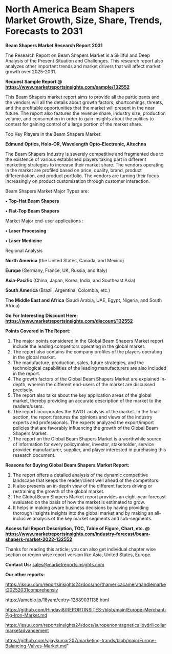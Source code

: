 # North America Beam Shapers Market Growth, Size, Share, Trends, Forecasts to 2031

<strong>Beam Shapers Market Research Report 2031</strong>

The Research Report on Beam Shapers Market is a Skillful and Deep Analysis of the Present Situation and Challenges. This research report also analyzes other important trends and market drivers that will affect market growth over 2025-2031.

<strong>Request Sample Report @ <a href=https://www.marketreportsinsights.com/sample/132552>https://www.marketreportsinsights.com/sample/132552</a></strong>

This Beam Shapers market report aims to provide all the participants and the vendors will all the details about growth factors, shortcomings, threats, and the profitable opportunities that the market will present in the near future. The report also features the revenue share, industry size, production volume, and consumption in order to gain insights about the politics to contest for gaining control of a large portion of the market share.

Top Key Players in the Beam Shapers Market:

<strong>Edmund Optics, Holo-OR, Wavelength Opto-Electronic, Altechna</strong>

The Beam Shapers Industry is severely competitive and fragmented due to the existence of various established players taking part in different marketing strategies to increase their market share. The vendors operating in the market are profiled based on price, quality, brand, product differentiation, and product portfolio. The vendors are turning their focus increasingly on product customization through customer interaction.

Beam Shapers Market Major Types are:

<strong>• Top-Hat Beam Shapers

• Flat-Top Beam Shapers</strong>

Market Major end-user applications :

<strong>• Laser Processing

• Laser Medicine</strong>

Regional Analysis

</u><strong><b>North America</b></strong> (the United States, Canada, and Mexico)

<strong><b>Europe </b></strong>(Germany, France, UK, Russia, and Italy)

<strong><b>Asia-Pacific</b></strong> (China, Japan, Korea, India, and Southeast Asia)

<strong><b>South America</b></strong> (Brazil, Argentina, Colombia, etc.)

<strong><b>The Middle East and Africa</b></strong> (Saudi Arabia, UAE, Egypt, Nigeria, and South Africa)

<strong>Go For Interesting Discount Here: <a href=https://www.marketreportsinsights.com/discount/132552>https://www.marketreportsinsights.com/discount/132552</a></strong>

<strong>Points Covered in The Report:</strong>
<ol>
  <li>The major points considered in the Global Beam Shapers Market report include the leading competitors operating in the global market.</li>
  <li>The report also contains the company profiles of the players operating in the global market.</li>
  <li>The manufacture, production, sales, future strategies, and the technological capabilities of the leading manufacturers are also included in the report.</li>
  <li>The growth factors of the Global Beam Shapers Market are explained in-depth, wherein the different end-users of the market are discussed precisely.</li>
  <li>The report also talks about the key application areas of the global market, thereby providing an accurate description of the market to the readers/users.</li>
  <li>The report incorporates the SWOT analysis of the market. In the final section, the report features the opinions and views of the industry experts and professionals. The experts analyzed the export/import policies that are favorably influencing the growth of the Global Beam Shapers Market.</li>
  <li>The report on the Global Beam Shapers Market is a worthwhile source of information for every policymaker, investor, stakeholder, service provider, manufacturer, supplier, and player interested in purchasing this research document.</li>
</ol>
<strong>Reasons for Buying Global Beam Shapers Market Report:</strong>

<ol>
  <li>The report offers a detailed analysis of the dynamic competitive landscape that keeps the reader/client well ahead of the competitors.</li>
  <li>It also presents an in-depth view of the different factors driving or restraining the growth of the global market.</li>
  <li>The Global Beam Shapers Market report provides an eight-year forecast evaluated on the basis of how the market is estimated to grow.</li>
  <li>It helps in making aware business decisions by having providing thorough insights insights into the global market and by making an all-inclusive analysis of the key market segments and sub-segments.</li>
</ol>
<strong>Access full Report Description, TOC, Table of Figure, Chart, etc. @ <a href=https://www.marketreportsinsights.com/industry-forecast/beam-shapers-market-2022-132552>https://www.marketreportsinsights.com/industry-forecast/beam-shapers-market-2022-132552</a></strong>


Thanks for reading this article; you can also get individual chapter wise section or region wise report version like Asia, United States, Europe.

<strong>Contact Us:</strong>
sales@marketreportsinsights.com

<strong>Our other reports:</strong>

<a href=https://issuu.com/reportsinsights24/docs/northamericacamerahandlemarket20252031comprehensiv>https://issuu.com/reportsinsights24/docs/northamericacamerahandlemarket20252031comprehensiv</a>

<a href=https://ameblo.jp/18yam/entry-12889031138.html>https://ameblo.jp/18yam/entry-12889031138.html</a>

<a href=https://github.com/Hindavi8/REPORTINSITES-/blob/main/Europe-Merchant-Pig-Iron-Market.md>https://github.com/Hindavi8/REPORTINSITES-/blob/main/Europe-Merchant-Pig-Iron-Market.md</a>

<a href=https://issuu.com/reportsinsights24/docs/europenonmagneticalloydrillcollarmarketadvancement>https://issuu.com/reportsinsights24/docs/europenonmagneticalloydrillcollarmarketadvancement</a>

<a href=https://github.com/vijaykumar207/marketing-trands/blob/main/Europe-Balancing-Valves-Market.md>https://github.com/vijaykumar207/marketing-trands/blob/main/Europe-Balancing-Valves-Market.md</a>"
